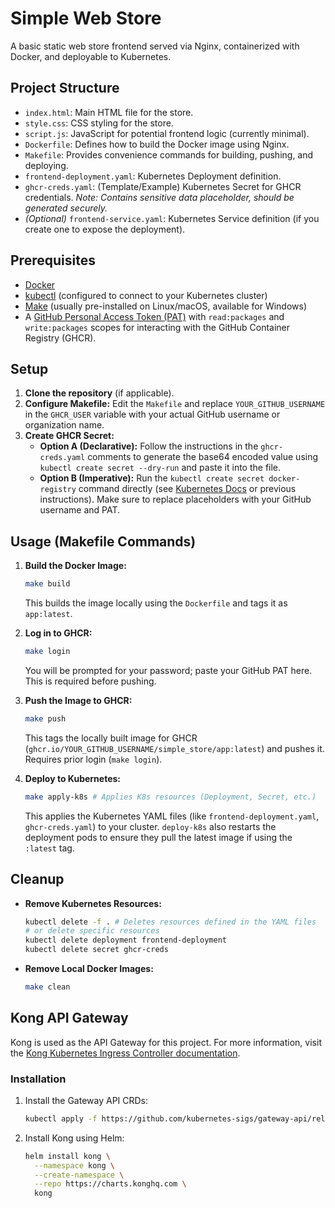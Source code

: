 # Simple Web Store

A basic static web store frontend served via Nginx, containerized with Docker, and deployable to Kubernetes.

## Project Structure

-   `index.html`: Main HTML file for the store.
-   `style.css`: CSS styling for the store.
-   `script.js`: JavaScript for potential frontend logic (currently minimal).
-   `Dockerfile`: Defines how to build the Docker image using Nginx.
-   `Makefile`: Provides convenience commands for building, pushing, and deploying.
-   `frontend-deployment.yaml`: Kubernetes Deployment definition.
-   `ghcr-creds.yaml`: (Template/Example) Kubernetes Secret for GHCR credentials. *Note: Contains sensitive data placeholder, should be generated securely.*
-   *(Optional)* `frontend-service.yaml`: Kubernetes Service definition (if you create one to expose the deployment).

## Prerequisites

-   [Docker](https://docs.docker.com/get-docker/)
-   [kubectl](https://kubernetes.io/docs/tasks/tools/install-kubectl/) (configured to connect to your Kubernetes cluster)
-   [Make](https://www.gnu.org/software/make/) (usually pre-installed on Linux/macOS, available for Windows)
-   A [GitHub Personal Access Token (PAT)](https://docs.github.com/en/authentication/keeping-your-account-and-data-secure/managing-your-personal-access-tokens) with `read:packages` and `write:packages` scopes for interacting with the GitHub Container Registry (GHCR).

## Setup

1.  **Clone the repository** (if applicable).
2.  **Configure Makefile:** Edit the `Makefile` and replace `YOUR_GITHUB_USERNAME` in the `GHCR_USER` variable with your actual GitHub username or organization name.
3.  **Create GHCR Secret:**
    *   **Option A (Declarative):** Follow the instructions in the `ghcr-creds.yaml` comments to generate the base64 encoded value using `kubectl create secret --dry-run` and paste it into the file.
    *   **Option B (Imperative):** Run the `kubectl create secret docker-registry` command directly (see [Kubernetes Docs](https://kubernetes.io/docs/tasks/configure-pod-container/pull-image-private-registry/) or previous instructions). Make sure to replace placeholders with your GitHub username and PAT.

## Usage (Makefile Commands)

1.  **Build the Docker Image:**
    ```bash
    make build
    ```
    This builds the image locally using the `Dockerfile` and tags it as `app:latest`.

2.  **Log in to GHCR:**
    ```bash
    make login
    ```
    You will be prompted for your password; paste your GitHub PAT here. This is required before pushing.

3.  **Push the Image to GHCR:**
    ```bash
    make push
    ```
    This tags the locally built image for GHCR (`ghcr.io/YOUR_GITHUB_USERNAME/simple_store/app:latest`) and pushes it. Requires prior login (`make login`).

4.  **Deploy to Kubernetes:**
    ```bash
    make apply-k8s # Applies K8s resources (Deployment, Secret, etc.)
    ```
    This applies the Kubernetes YAML files (like `frontend-deployment.yaml`, `ghcr-creds.yaml`) to your cluster. `deploy-k8s` also restarts the deployment pods to ensure they pull the latest image if using the `:latest` tag.

## Cleanup

-   **Remove Kubernetes Resources:**
    ```bash
    kubectl delete -f . # Deletes resources defined in the YAML files
    # or delete specific resources
    kubectl delete deployment frontend-deployment
    kubectl delete secret ghcr-creds
    ```
-   **Remove Local Docker Images:**
    ```bash
    make clean
    ``` 

## Kong API Gateway

Kong is used as the API Gateway for this project. For more information, visit the [Kong Kubernetes Ingress Controller documentation](https://github.com/Kong/kubernetes-ingress-controller).

### Installation

1. Install the Gateway API CRDs:
   ```bash
   kubectl apply -f https://github.com/kubernetes-sigs/gateway-api/releases/download/v1.0.0/standard-install.yaml
   ```
2. Install Kong using Helm:
   ```bash
   helm install kong \
     --namespace kong \
     --create-namespace \
     --repo https://charts.konghq.com \
     kong
   ```